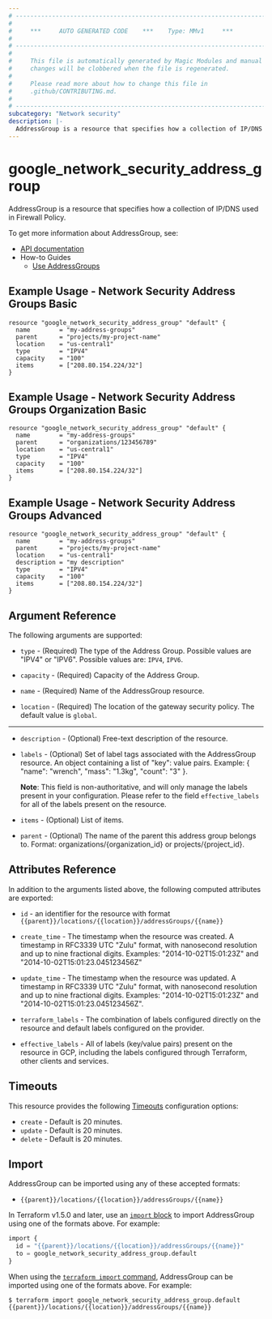 ```yaml
---
# ----------------------------------------------------------------------------
#
#     ***     AUTO GENERATED CODE    ***    Type: MMv1     ***
#
# ----------------------------------------------------------------------------
#
#     This file is automatically generated by Magic Modules and manual
#     changes will be clobbered when the file is regenerated.
#
#     Please read more about how to change this file in
#     .github/CONTRIBUTING.md.
#
# ----------------------------------------------------------------------------
subcategory: "Network security"
description: |-
  AddressGroup is a resource that specifies how a collection of IP/DNS used in Firewall Policy.
---
```


# google_network_security_address_group

AddressGroup is a resource that specifies how a collection of IP/DNS used in Firewall Policy.


To get more information about AddressGroup, see:

* [API documentation](https://cloud.google.com/traffic-director/docs/reference/network-security/rest/v1beta1/organizations.locations.addressGroups)
* How-to Guides
    * [Use AddressGroups](https://cloud.google.com/vpc/docs/use-address-groups-firewall-policies)

## Example Usage - Network Security Address Groups Basic


```hcl
resource "google_network_security_address_group" "default" {
  name        = "my-address-groups"
  parent      = "projects/my-project-name"
  location    = "us-central1"
  type        = "IPV4"
  capacity    = "100"
  items       = ["208.80.154.224/32"]
}
```
## Example Usage - Network Security Address Groups Organization Basic


```hcl
resource "google_network_security_address_group" "default" {
  name        = "my-address-groups"
  parent      = "organizations/123456789"
  location    = "us-central1"
  type        = "IPV4"
  capacity    = "100"
  items       = ["208.80.154.224/32"]
}
```
## Example Usage - Network Security Address Groups Advanced


```hcl
resource "google_network_security_address_group" "default" {
  name        = "my-address-groups"
  parent      = "projects/my-project-name"
  location    = "us-central1"
  description = "my description"
  type        = "IPV4"
  capacity    = "100"
  items       = ["208.80.154.224/32"]
}
```

## Argument Reference

The following arguments are supported:


* `type` -
  (Required)
  The type of the Address Group. Possible values are "IPV4" or "IPV6".
  Possible values are: `IPV4`, `IPV6`.

* `capacity` -
  (Required)
  Capacity of the Address Group.

* `name` -
  (Required)
  Name of the AddressGroup resource.

* `location` -
  (Required)
  The location of the gateway security policy.
  The default value is `global`.


- - -


* `description` -
  (Optional)
  Free-text description of the resource.

* `labels` -
  (Optional)
  Set of label tags associated with the AddressGroup resource.
  An object containing a list of "key": value pairs. Example: { "name": "wrench", "mass": "1.3kg", "count": "3" }.

  **Note**: This field is non-authoritative, and will only manage the labels present in your configuration.
  Please refer to the field `effective_labels` for all of the labels present on the resource.

* `items` -
  (Optional)
  List of items.

* `parent` -
  (Optional)
  The name of the parent this address group belongs to. Format: organizations/{organization_id} or projects/{project_id}.


## Attributes Reference

In addition to the arguments listed above, the following computed attributes are exported:

* `id` - an identifier for the resource with format `{{parent}}/locations/{{location}}/addressGroups/{{name}}`

* `create_time` -
  The timestamp when the resource was created.
  A timestamp in RFC3339 UTC "Zulu" format, with nanosecond resolution and up to nine fractional digits.
  Examples: "2014-10-02T15:01:23Z" and "2014-10-02T15:01:23.045123456Z"

* `update_time` -
  The timestamp when the resource was updated.
  A timestamp in RFC3339 UTC "Zulu" format, with nanosecond resolution and up to nine fractional digits.
  Examples: "2014-10-02T15:01:23Z" and "2014-10-02T15:01:23.045123456Z".

* `terraform_labels` -
  The combination of labels configured directly on the resource
   and default labels configured on the provider.

* `effective_labels` -
  All of labels (key/value pairs) present on the resource in GCP, including the labels configured through Terraform, other clients and services.


## Timeouts

This resource provides the following
[Timeouts](https://developer.hashicorp.com/terraform/plugin/sdkv2/resources/retries-and-customizable-timeouts) configuration options:

- `create` - Default is 20 minutes.
- `update` - Default is 20 minutes.
- `delete` - Default is 20 minutes.

## Import


AddressGroup can be imported using any of these accepted formats:

* `{{parent}}/locations/{{location}}/addressGroups/{{name}}`


In Terraform v1.5.0 and later, use an [`import` block](https://developer.hashicorp.com/terraform/language/import) to import AddressGroup using one of the formats above. For example:

```tf
import {
  id = "{{parent}}/locations/{{location}}/addressGroups/{{name}}"
  to = google_network_security_address_group.default
}
```

When using the [`terraform import` command](https://developer.hashicorp.com/terraform/cli/commands/import), AddressGroup can be imported using one of the formats above. For example:

```
$ terraform import google_network_security_address_group.default {{parent}}/locations/{{location}}/addressGroups/{{name}}
```
